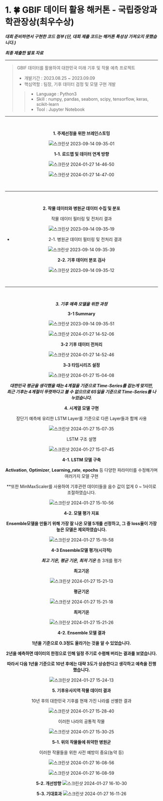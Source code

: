 # 1. 🍀 GBIF 데이터 활용 해커톤 - 국립중앙과학관장상(최우수상)


***대회 준비하면서 구현한 코드 첨부 (단, 대회 제출 코드는 해커톤 특성상 가져오지 못했습니다.)***

***최종 제출한 발표 자료***


---


> GBIF 데이터를 활용하여 대한민국 미래 기후 및 작물 예측 프로젝트
> - 개발기간 : 2023.08.25 ~ 2023.09.09
> - 핵심역할 : 팀장, 기후 데이터 검정 및 모델 구현 개발
>> - Language : Python3
>> - Skill : numpy, pandas, seaborn, scipy, tensorflow, keras, scikit-learn
>> - Tool : Jupyter Notebook

---


<br />

<div align="center">

**1. 주제선정을 위한 브레인스토밍**

![스크린샷 2023-09-14 09-35-01](https://github.com/jmlee99/GBIF/assets/98507134/7bb54378-68c1-4a46-ae1b-d5e19a99d818)

**1-1. 로드맵 및 데이터 연계 방향**

![스크린샷 2024-01-27 14-46-50](https://github.com/jmlee99/GBIF/assets/98507134/1dde115e-3baa-41c9-9617-520ef7348f63)

![스크린샷 2024-01-27 14-47-00](https://github.com/jmlee99/GBIF/assets/98507134/f13d0bdf-b6dc-436b-85e9-7e185b12b0c3)


<br />

---

<br />

**2. 작물 데이터와 병원균 데이터 수집 및 분포**

 작물 데이터 필터링 및 전처리 결과

![스크린샷 2023-09-14 09-35-19](https://github.com/jmlee99/GBIF/assets/98507134/d3ab634b-926b-483f-87fd-f61910aeaaa9)

- 2-1. 병원균 데이터 필터링 및 전처리 결과

![스크린샷 2023-09-14 09-35-39](https://github.com/jmlee99/GBIF/assets/98507134/dc55214c-7a7a-4c63-b528-d0ca43640e94)


**2-2. 기후 데이터 분포 검사**

![스크린샷 2023-09-14 09-35-12](https://github.com/jmlee99/GBIF/assets/98507134/a9e0ef3c-13a3-46e9-943f-86b118b8fb4f)


<br />

---

<br />

***3. 기후 예측 모델을 위한 과정***

**3-1 Summary**

![스크린샷 2023-09-14 09-35-51](https://github.com/jmlee99/GBIF/assets/98507134/ab5ab93c-0d02-408b-b408-fa23a7fdd18b)

![스크린샷 2024-01-27 14-52-06](https://github.com/jmlee99/GBIF/assets/98507134/7975714e-3630-433d-833e-6d1bb4a97006)


**3-2 기후 데이터 전처리**

![스크린샷 2024-01-27 14-52-46](https://github.com/jmlee99/GBIF/assets/98507134/9b3e6980-db07-4519-bd91-bdc1b2cb02d3)

**3-3 타임시리즈 설정**

![스크린샷 2024-01-27 15-04-08](https://github.com/jmlee99/GBIF/assets/98507134/55601834-9c27-427c-9f82-dffa8b1b2921)

***대한민국 평균을 생각했을 때는 4계절을 기준으로 Time-Series를 잡는게 맞지만,***
<br />
***최근 기후는 4계절이 뚜렷하다고 볼 수 없으므로 65일을 기준으로 Time-Series를 나누었습니다.***

**4. 시계열 모델 구현**

 장단기 예측에 유리한 LSTM Layer를 기준으로 다른 Layer들과 함께 사용

![스크린샷 2024-01-27 15-07-35](https://github.com/jmlee99/GBIF/assets/98507134/7bbc13a4-89fa-40c1-8055-e417ef93d2ea)


 LSTM 구조 설명

![스크린샷 2024-01-27 15-07-45](https://github.com/jmlee99/GBIF/assets/98507134/d9f8b8d8-dc6e-4f9a-8f40-17b78887f5fe)

**4-1. LSTM 모델 구축**

 **Activation**, **Optimizer**, **Learning_rate**, **epochs** 등 다양한 파라미터를 수정해가며 여러가지 모델 구현

 **또한 MinMaxScaler를 사용하여 기후관련 데이터들을 음수 값이 없게 0 ~ 1사이로 조절하였습니다.

![스크린샷 2024-01-27 15-10-56](https://github.com/jmlee99/GBIF/assets/98507134/1e43892f-12f6-4945-8340-8725f39c1bf8)

**4-2. 모델 평가 지표**

 **Ensemble모델을 만들기 위해 가장 잘 나온 모델 5개를 선정하고, 그 중 loss율이 가장 높은 모델은 제외하였습니다.**

![스크린샷 2024-01-27 15-19-58](https://github.com/jmlee99/GBIF/assets/98507134/486a89f0-4a8e-45e7-a1f5-aba52e0e12cb)

**4-3 Ensemble모델 평가(시각적)**

 ***최고 기온, 평균 기온, 최저 기온*** 총 3개를 평가

 **최고기온**

![스크린샷 2024-01-27 15-21-13](https://github.com/jmlee99/GBIF/assets/98507134/5f0137ef-9d82-4081-abde-f1c2bd5186e3)

 **평균기온**

![스크린샷 2024-01-27 15-21-18](https://github.com/jmlee99/GBIF/assets/98507134/daa71935-37da-4fcc-8ced-e976461adb2b)

 **최저기온**

![스크린샷 2024-01-27 15-21-26](https://github.com/jmlee99/GBIF/assets/98507134/1f4da1ca-3a64-49c9-bc05-6e01b5214d12)

**4-2. Ensemble 모델 결과**

 **1년을 기준으로 0.3정도 올라가는 것을 알 수 있었습니다.**

 **2년을 예측하면 데이터의 한정으로 인해 일정 주기로 수렴해 버리는 결과를 보였습니다.**

 **따라서 다음 1년을 기준으로 10년 후에는 대략 3도가 상승한다고 생각하고 예측을 진행했습니다.**

![스크린샷 2024-01-27 15-24-13](https://github.com/jmlee99/GBIF/assets/98507134/6c677e19-c602-44f3-8a46-ed9c68b1fea5)

**5. 기후유사지역 작물 데이터 결과**

10년 후의 대한민국 기후를 현재 가진 나라를 선별한 결과

![스크린샷 2024-01-27 15-28-40](https://github.com/jmlee99/GBIF/assets/98507134/9b71b3cd-2b12-41b5-95b0-8aa74abd475f)

 이러한 나라의 공통적 작물

![스크린샷 2024-01-27 15-30-25](https://github.com/jmlee99/GBIF/assets/98507134/629d3f27-fda1-46a6-87ed-7bf95cad8b0b)

**5-1. 위의 작물들에 취약한 병원균**

 이러한 작물들을 위한 사전 예방이 중요(농약 등)

![스크린샷 2024-01-27 16-08-56](https://github.com/jmlee99/GBIF/assets/98507134/dccfd2c8-97d0-4029-adf7-76c5c4439cdb)

![스크린샷 2024-01-27 16-08-59](https://github.com/jmlee99/GBIF/assets/98507134/766571b1-4db9-4efe-a977-904ee8c131ec)

**5-2. 개선방향**
![스크린샷 2024-01-27 16-10-30](https://github.com/jmlee99/GBIF/assets/98507134/cc411eb6-9c50-487a-a692-e5b37c6d288a)

**5-3. 기대효과**
![스크린샷 2024-01-27 16-11-26](https://github.com/jmlee99/GBIF/assets/98507134/6711c273-cf32-4d57-b4f4-04c486cb7c86)

</div>
